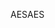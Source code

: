 <span data-ttu-id="24115-101">AES</span><span class="sxs-lookup"><span data-stu-id="24115-101">AES</span></span>